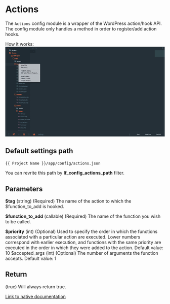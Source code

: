 Actions
===

The `Actions` config module is a wrapper of the WordPress action/hook API. The config module only handles a method in order to register/add action hooks.

How it works: ![Actions](images/actions.gif)

Default settings path
---
`{{ Project Name }}/app/config/actions.json`

You can revrite this path by __lf\_config\_actions\_path__ filter.

Parameters
---
__$tag__
(string) (Required) The name of the action to which the $function_to_add is hooked.

__$function\_to\_add__
(callable) (Required) The name of the function you wish to be called.

__$priority__
(int) (Optional) Used to specify the order in which the functions associated with a particular action are executed. Lower numbers correspond with earlier execution, and functions with the same priority are executed in the order in which they were added to the action.
Default value: 10
$accepted_args
(int) (Optional) The number of arguments the function accepts.
Default value: 1

Return
---

(true) Will always return true.

[Link to native documentation](https://developer.wordpress.org/reference/functions/add_action/)